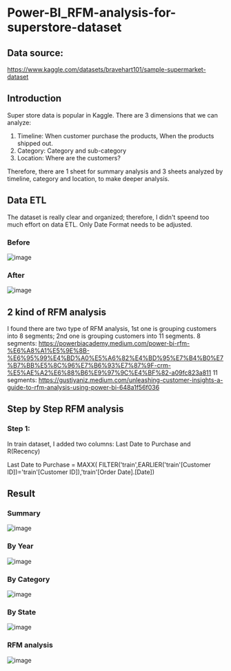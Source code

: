 # Power-BI_RFM-analysis-for-superstore-dataset

## Data source:
https://www.kaggle.com/datasets/bravehart101/sample-supermarket-dataset

## Introduction
Super store data is popular in Kaggle.
There are 3 dimensions that we can analyze: 
1. Timeline: When customer purchase the products, When the products shipped out.
2. Category: Category and sub-category
3. Location: Where are the customers?

Therefore, there are 1 sheet for summary analysis and 3 sheets analyzed by timeline, category and location, to make deeper analysis.

## Data ETL
The dataset is really clear and organized; therefore, I didn't speend too much effort on data ETL.
Only Date Format needs to be adjusted.
### Before
![image](https://github.com/user-attachments/assets/2d266e4c-e3a1-4dad-a7fd-b405214e6fc7)

### After
![image](https://github.com/user-attachments/assets/6d8a50c7-7616-4089-bb2c-2f1299905ce7)

## 2 kind of RFM analysis
I found there are two type of RFM analysis, 1st one is grouping customers into 8 segments; 2nd one is grouping customers into 11 segments.
8 segments:
https://powerbiacademy.medium.com/power-bi-rfm-%E6%A8%A1%E5%9E%8B-%E6%95%99%E4%BD%A0%E5%A6%82%E4%BD%95%E7%B4%B0%E7%B7%BB%E5%8C%96%E7%B6%93%E7%87%9F-crm-%E5%AE%A2%E6%88%B6%E9%97%9C%E4%BF%82-a09fc823a811
11 segments:
https://gustiyaniz.medium.com/unleashing-customer-insights-a-guide-to-rfm-analysis-using-power-bi-648a1f56f036

## Step by Step RFM analysis
### Step 1:
In train dataset, I added two columns: Last Date to Purchase and R(Recency)

Last Date to Purchase = MAXX(
    FILTER('train',EARLIER('train'[Customer ID])='train'[Customer ID]),'train'[Order Date].[Date])


## Result
### Summary
![image](https://github.com/user-attachments/assets/499e860f-f536-483c-b351-7565d0c2f54f)

### By Year
![image](https://github.com/user-attachments/assets/5b5702be-1eda-48eb-b5c0-7d1e3ff29e8d)

### By Category
![image](https://github.com/user-attachments/assets/14582621-b203-48e5-8985-1e4f4384da08)

### By State
![image](https://github.com/user-attachments/assets/114ddef5-1e65-426f-9c0a-31ca5b59dfd2)

### RFM analysis
![image](https://github.com/user-attachments/assets/92fc020d-b173-46ad-bd88-870b6d62a81a)

